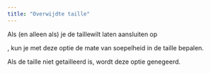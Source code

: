 ```yaml
---
title: "Overwijdte taille"
---
```


Als (en alleen als) je de taille</a>wilt laten aansluiten op

, kun je met deze optie de mate van soepelheid in de taille bepalen.</p> 

Als de taille niet getailleerd is, wordt deze optie genegeerd.
